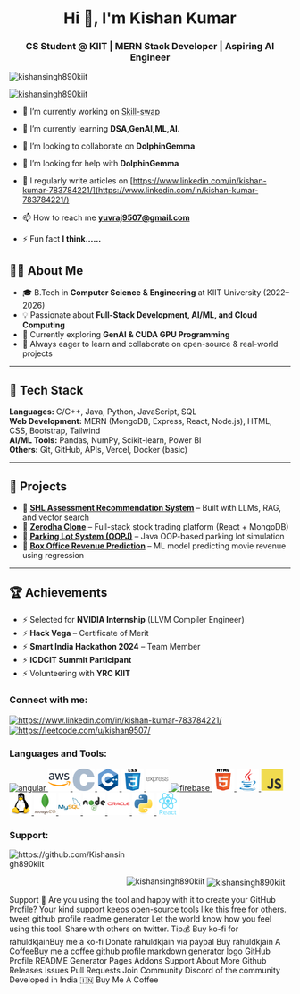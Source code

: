 
<h1 align="center">Hi 👋, I'm Kishan Kumar</h1>
<h3 align="center">CS Student @ KIIT | MERN Stack Developer | Aspiring AI Engineer</h3>

<p align="left"> <img src="https://komarev.com/ghpvc/?username=kishansingh890kiit&label=Profile%20views&color=0e75b6&style=flat" alt="kishansingh890kiit" /> </p>

<p align="left"> <a href="https://github.com/ryo-ma/github-profile-trophy"><img src="https://github-profile-trophy.vercel.app/?username=kishansingh890kiit" alt="kishansingh890kiit" /></a> </p>

- 🔭 I’m currently working on [Skill-swap](https://skill-swap1-theta.vercel.app/)

- 🌱 I’m currently learning **DSA,GenAI,ML,AI.**

- 👯 I’m looking to collaborate on **DolphinGemma**

- 🤝 I’m looking for help with **DolphinGemma**

- 📝 I regularly write articles on [https://www.linkedin.com/in/kishan-kumar-783784221/](https://www.linkedin.com/in/kishan-kumar-783784221/)

- 📫 How to reach me **yuvraj9507@gmail.com**

- ⚡ Fun fact **I think......**
## 👨‍💻 About Me  
- 🎓 B.Tech in **Computer Science & Engineering** at KIIT University (2022–2026)  
- 💡 Passionate about **Full-Stack Development, AI/ML, and Cloud Computing**  
- 🔭 Currently exploring **GenAI & CUDA GPU Programming**  
- 🌱 Always eager to learn and collaborate on open-source & real-world projects  

---

## 🔧 Tech Stack  

**Languages:** C/C++, Java, Python, JavaScript, SQL  
**Web Development:** MERN (MongoDB, Express, React, Node.js), HTML, CSS, Bootstrap, Tailwind  
**AI/ML Tools:** Pandas, NumPy, Scikit-learn, Power BI  
**Others:** Git, GitHub, APIs, Vercel, Docker (basic)  

---

## 📌 Projects  

- 🔹 **[SHL Assessment Recommendation System](#)** – Built with LLMs, RAG, and vector search  
- 🔹 **[Zerodha Clone](#)** – Full-stack stock trading platform (React + MongoDB)  
- 🔹 **[Parking Lot System (OOPJ)](#)** – Java OOP-based parking lot simulation  
- 🔹 **[Box Office Revenue Prediction](#)** – ML model predicting movie revenue using regression  

---

## 🏆 Achievements  

- ⚡ Selected for **NVIDIA Internship** (LLVM Compiler Engineer)  
- ⚡ **Hack Vega** – Certificate of Merit  
- ⚡ **Smart India Hackathon 2024** – Team Member  
- ⚡ **ICDCIT Summit Participant**  
- ⚡ Volunteering with **YRC KIIT**  
<h3 align="left">Connect with me:</h3>
<p align="left">
<a href="https://linkedin.com/in/https://www.linkedin.com/in/kishan-kumar-783784221/" target="blank"><img align="center" src="https://raw.githubusercontent.com/rahuldkjain/github-profile-readme-generator/master/src/images/icons/Social/linked-in-alt.svg" alt="https://www.linkedin.com/in/kishan-kumar-783784221/" height="30" width="40" /></a>
<a href="https://www.leetcode.com/https://leetcode.com/u/kishan9507/" target="blank"><img align="center" src="https://raw.githubusercontent.com/rahuldkjain/github-profile-readme-generator/master/src/images/icons/Social/leet-code.svg" alt="https://leetcode.com/u/kishan9507/" height="30" width="40" /></a>
</p>

<h3 align="left">Languages and Tools:</h3>
<p align="left"> <a href="https://angular.io" target="_blank" rel="noreferrer"> <img src="https://angular.io/assets/images/logos/angular/angular.svg" alt="angular" width="40" height="40"/> </a> <a href="https://aws.amazon.com" target="_blank" rel="noreferrer"> <img src="https://raw.githubusercontent.com/devicons/devicon/master/icons/amazonwebservices/amazonwebservices-original-wordmark.svg" alt="aws" width="40" height="40"/> </a> <a href="https://www.cprogramming.com/" target="_blank" rel="noreferrer"> <img src="https://raw.githubusercontent.com/devicons/devicon/master/icons/c/c-original.svg" alt="c" width="40" height="40"/> </a> <a href="https://www.w3schools.com/cpp/" target="_blank" rel="noreferrer"> <img src="https://raw.githubusercontent.com/devicons/devicon/master/icons/cplusplus/cplusplus-original.svg" alt="cplusplus" width="40" height="40"/> </a> <a href="https://www.w3schools.com/css/" target="_blank" rel="noreferrer"> <img src="https://raw.githubusercontent.com/devicons/devicon/master/icons/css3/css3-original-wordmark.svg" alt="css3" width="40" height="40"/> </a> <a href="https://expressjs.com" target="_blank" rel="noreferrer"> <img src="https://raw.githubusercontent.com/devicons/devicon/master/icons/express/express-original-wordmark.svg" alt="express" width="40" height="40"/> </a> <a href="https://firebase.google.com/" target="_blank" rel="noreferrer"> <img src="https://www.vectorlogo.zone/logos/firebase/firebase-icon.svg" alt="firebase" width="40" height="40"/> </a> <a href="https://www.w3.org/html/" target="_blank" rel="noreferrer"> <img src="https://raw.githubusercontent.com/devicons/devicon/master/icons/html5/html5-original-wordmark.svg" alt="html5" width="40" height="40"/> </a> <a href="https://www.java.com" target="_blank" rel="noreferrer"> <img src="https://raw.githubusercontent.com/devicons/devicon/master/icons/java/java-original.svg" alt="java" width="40" height="40"/> </a> <a href="https://developer.mozilla.org/en-US/docs/Web/JavaScript" target="_blank" rel="noreferrer"> <img src="https://raw.githubusercontent.com/devicons/devicon/master/icons/javascript/javascript-original.svg" alt="javascript" width="40" height="40"/> </a> <a href="https://www.linux.org/" target="_blank" rel="noreferrer"> <img src="https://raw.githubusercontent.com/devicons/devicon/master/icons/linux/linux-original.svg" alt="linux" width="40" height="40"/> </a> <a href="https://www.mongodb.com/" target="_blank" rel="noreferrer"> <img src="https://raw.githubusercontent.com/devicons/devicon/master/icons/mongodb/mongodb-original-wordmark.svg" alt="mongodb" width="40" height="40"/> </a> <a href="https://www.mysql.com/" target="_blank" rel="noreferrer"> <img src="https://raw.githubusercontent.com/devicons/devicon/master/icons/mysql/mysql-original-wordmark.svg" alt="mysql" width="40" height="40"/> </a> <a href="https://nodejs.org" target="_blank" rel="noreferrer"> <img src="https://raw.githubusercontent.com/devicons/devicon/master/icons/nodejs/nodejs-original-wordmark.svg" alt="nodejs" width="40" height="40"/> </a> <a href="https://www.oracle.com/" target="_blank" rel="noreferrer"> <img src="https://raw.githubusercontent.com/devicons/devicon/master/icons/oracle/oracle-original.svg" alt="oracle" width="40" height="40"/> </a> <a href="https://www.python.org" target="_blank" rel="noreferrer"> <img src="https://raw.githubusercontent.com/devicons/devicon/master/icons/python/python-original.svg" alt="python" width="40" height="40"/> </a> <a href="https://reactjs.org/" target="_blank" rel="noreferrer"> <img src="https://raw.githubusercontent.com/devicons/devicon/master/icons/react/react-original-wordmark.svg" alt="react" width="40" height="40"/> </a> </p>

<h3 align="left">Support:</h3>
<p><a href="https://www.buymeacoffee.com/https://github.com/Kishansingh890kiit"> <img align="left" src="https://cdn.buymeacoffee.com/buttons/v2/default-yellow.png" height="50" width="210" alt="https://github.com/Kishansingh890kiit" /></a></p><br><br>

<p><img align="left" src="https://github-readme-stats.vercel.app/api/top-langs?username=kishansingh890kiit&show_icons=true&locale=en&layout=compact" alt="kishansingh890kiit" /></p>

<p>&nbsp;<img align="center" src="https://github-readme-stats.vercel.app/api?username=kishansingh890kiit&show_icons=true&locale=en" alt="kishansingh890kiit" /></p>

Support 🙏
Are you using the tool and happy with it to create your GitHub Profile?
Your kind support keeps open-source tools like this free for others.
tweet github profile readme generator
Let the world know how you feel using this tool. Share with others on twitter.
Tip💰
Buy ko-fi for rahuldkjainBuy me a ko-fi
Donate rahuldkjain via paypal
Buy rahuldkjain A CoffeeBuy me a coffee
github profile markdown generator logo
GitHub Profile README Generator
Pages
Addons
Support
About
More
Github
Releases
Issues
Pull Requests
Join Community
Discord of the community
Developed in India 🇮🇳
Buy Me A Coffee
